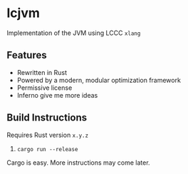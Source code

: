# lcjvm

Implementation of the JVM using LCCC `xlang`

## Features

  * Rewritten in Rust
  * Powered by a modern, modular optimization framework
  * Permissive license
  * Inferno give me more ideas
  
## Build Instructions

Requires Rust version `x.y.z`

 1. `cargo run --release`

Cargo is easy. More instructions may come later.
